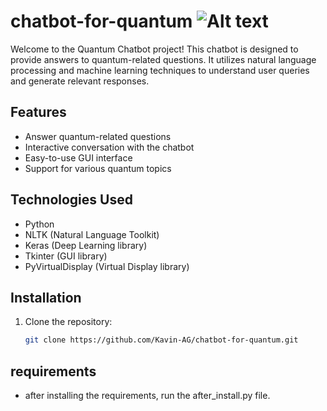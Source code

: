# chatbot-for-quantum ![Alt text](https://github.com/Kavin-AG/chatbot-for-quantum/blob/main/ICON.ico)

Welcome to the Quantum Chatbot project! This chatbot is designed to provide answers to quantum-related questions. It utilizes natural language processing and machine learning techniques to understand user queries and generate relevant responses.

## Features

- Answer quantum-related questions
- Interactive conversation with the chatbot
- Easy-to-use GUI interface
- Support for various quantum topics

## Technologies Used

- Python
- NLTK (Natural Language Toolkit)
- Keras (Deep Learning library)
- Tkinter (GUI library)
- PyVirtualDisplay (Virtual Display library)

## Installation

1. Clone the repository:
   ```bash
   git clone https://github.com/Kavin-AG/chatbot-for-quantum.git

## requirements
- after installing the requirements, run the after_install.py file.
